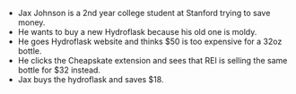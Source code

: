 - Jax Johnson is a 2nd year college student at Stanford trying to save money.
- He wants to buy a new Hydroflask because his old one is moldy.
- He goes Hydroflask website and thinks $50 is too expensive for a 32oz bottle.
- He clicks the Cheapskate extension and sees that REI is selling the same bottle for $32 instead.
- Jax buys the hydroflask and saves $18. 